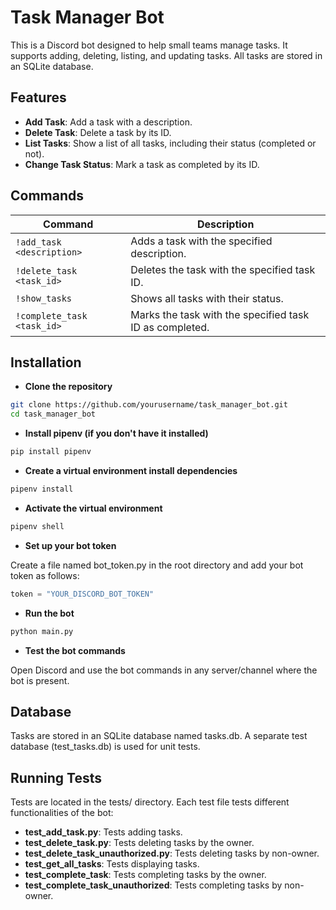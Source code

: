 # Task Manager Bot

This is a Discord bot designed to help small teams manage tasks. It supports adding, deleting, listing, and updating tasks. All tasks are stored in an SQLite database. 

## Features

- **Add Task**: Add a task with a description.
- **Delete Task**: Delete a task by its ID.
- **List Tasks**: Show a list of all tasks, including their status (completed or not).
- **Change Task Status**: Mark a task as completed by its ID.

## Commands

| Command                       | Description                                      |
|--------------------------------|--------------------------------------------------|
| `!add_task <description>`      | Adds a task with the specified description.      |
| `!delete_task <task_id>`       | Deletes the task with the specified task ID.     |
| `!show_tasks`                  | Shows all tasks with their status.               |
| `!complete_task <task_id>`     | Marks the task with the specified task ID as completed. |

## Installation

- **Clone the repository**

```bash
git clone https://github.com/yourusername/task_manager_bot.git
cd task_manager_bot
```

- **Install pipenv (if you don't have it installed)**

```bash
pip install pipenv
```

- **Create a virtual environment install dependencies**

```bash
pipenv install
```

- **Activate the virtual environment**

```bash
pipenv shell
```

- **Set up your bot token**

Create a file named bot_token.py in the root directory and add your bot token as follows:

```python
token = "YOUR_DISCORD_BOT_TOKEN"
```

- **Run the bot**

```bash
python main.py
```

- **Test the bot commands**

Open Discord and use the bot commands in any server/channel where the bot is present.

## Database

Tasks are stored in an SQLite database named tasks.db. A separate test database (test_tasks.db) is used for unit tests.

## Running Tests

Tests are located in the tests/ directory. Each test file tests different functionalities of the bot:

- **test_add_task.py**: Tests adding tasks.
- **test_delete_task.py**: Tests deleting tasks by the owner.
- **test_delete_task_unauthorized.py**: Tests deleting tasks by non-owner.
- **test_get_all_tasks**: Tests displaying tasks.
- **test_complete_task**: Tests completing tasks by the owner.
- **test_complete_task_unauthorized**: Tests completing tasks by non-owner.
